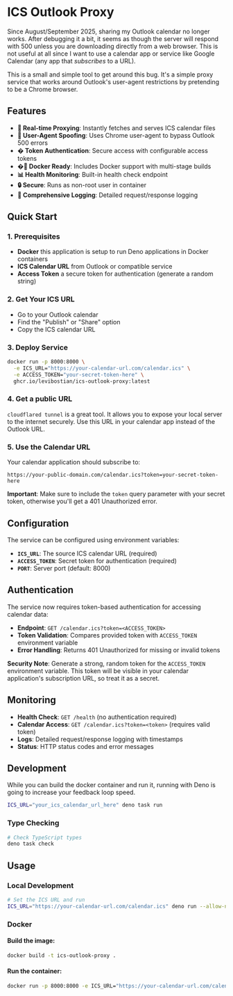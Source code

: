 # ICS Outlook Proxy

Since August/September 2025, sharing my Outlook calendar no longer works. After debugging it a bit, it seems as though the server will respond with 500 unless you are downloading directly from a web browser. This is not useful at all since I want to use a calendar app or service like Google Calendar (any app that *subscribes* to a URL). 

This is a small and simple tool to get around this bug. It's a simple proxy service that works around Outlook's user-agent restrictions by pretending to be a Chrome browser. 

## Features

- **🚀 Real-time Proxying**: Instantly fetches and serves ICS calendar files
- **🔧 User-Agent Spoofing**: Uses Chrome user-agent to bypass Outlook 500 errors
- **� Token Authentication**: Secure access with configurable access tokens
- **�🐳 Docker Ready**: Includes Docker support with multi-stage builds
- **📊 Health Monitoring**: Built-in health check endpoint
- **🔒 Secure**: Runs as non-root user in container
- **📝 Comprehensive Logging**: Detailed request/response logging

## Quick Start

### 1. Prerequisites

- **Docker** this application is setup to run Deno applications in Docker containers
- **ICS Calendar URL** from Outlook or compatible service
- **Access Token** a secure token for authentication (generate a random string)

### 2. Get Your ICS URL

- Go to your Outlook calendar
- Find the "Publish" or "Share" option
- Copy the ICS calendar URL

### 3. Deploy Service

```bash
docker run -p 8000:8000 \
  -e ICS_URL="https://your-calendar-url.com/calendar.ics" \
  -e ACCESS_TOKEN="your-secret-token-here" \
  ghcr.io/levibostian/ics-outlook-proxy:latest
```

### 4. Get a public URL

`cloudflared tunnel` is a great tool. It allows you to expose your local server to the internet securely. Use this URL in your calendar app instead of the Outlook URL.

### 5. Use the Calendar URL

Your calendar application should subscribe to:
```
https://your-public-domain.com/calendar.ics?token=your-secret-token-here
```

**Important**: Make sure to include the `token` query parameter with your secret token, otherwise you'll get a 401 Unauthorized error. 

## Configuration

The service can be configured using environment variables:

- **`ICS_URL`**: The source ICS calendar URL (required)
- **`ACCESS_TOKEN`**: Secret token for authentication (required)
- **`PORT`**: Server port (default: 8000)

## Authentication

The service now requires token-based authentication for accessing calendar data:

- **Endpoint**: `GET /calendar.ics?token=<ACCESS_TOKEN>`
- **Token Validation**: Compares provided token with `ACCESS_TOKEN` environment variable
- **Error Handling**: Returns 401 Unauthorized for missing or invalid tokens

**Security Note**: Generate a strong, random token for the `ACCESS_TOKEN` environment variable. This token will be visible in your calendar application's subscription URL, so treat it as a secret.

## Monitoring

- **Health Check**: `GET /health` (no authentication required)
- **Calendar Access**: `GET /calendar.ics?token=<token>` (requires valid token)
- **Logs**: Detailed request/response logging with timestamps
- **Status**: HTTP status codes and error messages

## Development

While you can build the docker container and run it, running with Deno is going to increase your feedback loop speed.

```bash
ICS_URL="your_ics_calendar_url_here" deno task run
```

### Type Checking

```bash
# Check TypeScript types
deno task check
```

## Usage

### Local Development

```bash
# Set the ICS URL and run
ICS_URL="https://your-calendar-url.com/calendar.ics" deno run --allow-net --allow-env proxy.ts
```

### Docker

#### Build the image:
```bash
docker build -t ics-outlook-proxy .
```

#### Run the container:
```bash
docker run -p 8000:8000 -e ICS_URL="https://your-calendar-url.com/calendar.ics" ics-outlook-proxy
```

